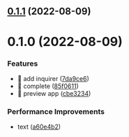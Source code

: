 ## [0.1.1](https://github.com/xiaoyao-Ye/wechat-ci/compare/0.1.0...0.1.1) (2022-08-09)

# 0.1.0 (2022-08-09)

### Features

- 🎸 add inquirer ([7da9ce6](https://github.com/xiaoyao-Ye/wechat-ci/commit/7da9ce6de156f16ddbbda7f7673a0f4fcaadc1e8))
- 🎸 complete ([85f0611](https://github.com/xiaoyao-Ye/wechat-ci/commit/85f06119a2c9a5163c3e88ac08777a1c5af4fb21))
- 🎸 preview app ([cbe3234](https://github.com/xiaoyao-Ye/wechat-ci/commit/cbe323438dfd6bafb8f1a942c73a76e0c3803111))

### Performance Improvements

- text ([a60e4b2](https://github.com/xiaoyao-Ye/wechat-ci/commit/a60e4b237182c029867ca794f7b6ba311ba8357b))
